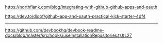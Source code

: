 https://northflank.com/blog/integrating-with-github-github-apps-and-oauth

https://dev.to/didof/github-app-and-oauth-practical-kick-starter-4df4

---

https://github.com/devbookhq/devbook-readme-docs/blob/master/src/hooks/useInstallationRepositories.ts#L27

